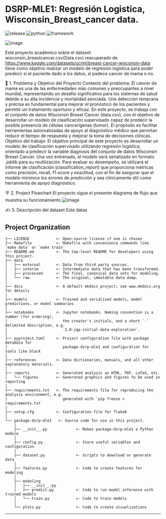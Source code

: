 # DSRP-MLE1: Regresión Logistica, Wisconsin_Breast_cancer data.

![release](https://img.shields.io/badge/release-v1.0.0-blue.svg)
![python](https://img.shields.io/badge/Python-3.11%2B-blue)
![framework](https://img.shields.io/badge/Framework-Scikit--learn-orange)


![image](https://github.com/user-attachments/assets/5f57dff5-40e7-4c4b-9653-f2f25aaed5bb)


Este proyecto académico sobre el dataset wisconsin_breastcancer.csv(Data.csv) reecuperado de https://www.kaggle.com/datasets/uciml/breast-cancer-wisconsin-data tiene como objetivo
realizar un modelo de regresión logística para poder predecir si el paciente dado a los datos, si padece cancer de mama o no.

🧠 1. Problema y Objetivo del Proyecto
    Contexto del problema:
El cáncer de mama es una de las enfermedades más comunes y preocupantes a nivel mundial, representando un desafío significativo para los sistemas de salud debido a su alta incidencia y mortalidad asociada. Una detección temprana y precisa es fundamental para mejorar el pronóstico de los pacientes y permitir un tratamiento oportuno y eficaz.
En este proyecto, se trabaja con el conjunto de datos Wisconsin Breast Cancer (data.csv), con el objetivo de desarrollar un modelo de clasificación supervisado capaz de predecir la posible presencia de células cancerígenas (tumor). El propósito es facilitar herramientas automatizadas de apoyo al diagnóstico médico que permitan reducir el tiempo de respuesta y mejorar la toma de decisiones clínicas.
    Objetivo del trabajo: 
El objetivo principal de este proyecto es desarrollar un modelo de clasificación supervisado utilizando regresión logística, orientado a predecir la variable diagnosis del conjunto de datos Wisconsin Breast Cancer. Una vez entrenado, el modelo será serializado en formato .joblib para su reutilización.
Para evaluar su desempeño, se utilizará el informe de clasificación (classification_report) que proporciona métricas como precisión, recall, f1-score y exactitud, con el fin de asegurar que el modelo minimice los errores de predicción y sea clínicamente útil como herramienta de apoyo diagnóstico.

🪧 2. Project Flowchart
    El proyecto sigue el presente diagrama de flujo que muestra su funcionamiento
    ![image](https://github.com/user-attachments/assets/bbcd8fc2-cf17-4635-b26b-0116937d1e6b)

✍️ 3. Descripción del dataset
    Este datas
## Project Organization

```
├── LICENSE            <- Open-source license if one is chosen
├── Makefile           <- Makefile with convenience commands like `make data` or `make train`
├── README.md          <- The top-level README for developers using this project.
├── data
│   ├── external       <- Data from third party sources.
│   ├── interim        <- Intermediate data that has been transformed.
│   ├── processed      <- The final, canonical data sets for modeling.
│   └── raw            <- The original, immutable data dump.
│
├── docs               <- A default mkdocs project; see www.mkdocs.org for details
│
├── models             <- Trained and serialized models, model predictions, or model summaries
│
├── notebooks          <- Jupyter notebooks. Naming convention is a number (for ordering),
│                         the creator's initials, and a short `-` delimited description, e.g.
│                         `1.0-jqp-initial-data-exploration`.
│
├── pyproject.toml     <- Project configuration file with package metadata for 
│                         package-dsrp-mle1 and configuration for tools like black
│
├── references         <- Data dictionaries, manuals, and all other explanatory materials.
│
├── reports            <- Generated analysis as HTML, PDF, LaTeX, etc.
│   └── figures        <- Generated graphics and figures to be used in reporting
│
├── requirements.txt   <- The requirements file for reproducing the analysis environment, e.g.
│                         generated with `pip freeze > requirements.txt`
│
├── setup.cfg          <- Configuration file for flake8
│
└── package-dsrp-mle1   <- Source code for use in this project.
    │
    ├── __init__.py             <- Makes package-dsrp-mle1 a Python module
    │
    ├── config.py               <- Store useful variables and configuration
    │
    ├── dataset.py              <- Scripts to download or generate data
    │
    ├── features.py             <- Code to create features for modeling
    │
    ├── modeling                
    │   ├── __init__.py 
    │   ├── predict.py          <- Code to run model inference with trained models          
    │   └── train.py            <- Code to train models
    │
    └── plots.py                <- Code to create visualizations
```

--------

